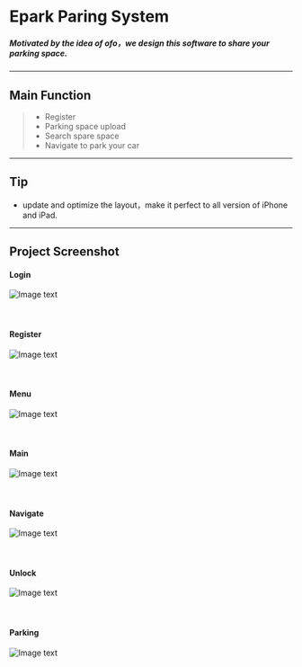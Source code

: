 # Epark Paring System
#####  Motivated by the idea of ofo，we design this software to share your parking space.
----------
## Main Function
>* Register<br>
>* Parking space upload<br>
>* Search spare space<br>
>* Navigate to park your car<br>
----------
## Tip
* update and optimize the layout，make it perfect to all version of iPhone and iPad.
----------
## Project Screenshot<br>
#### Login<br>
![Image text](https://github.com/hjackguo/Picture/blob/master/login.png)<br><br><br>
#### Register<br>
![Image text](https://github.com/hjackguo/Picture/blob/master/rigister.png)<br><br><br>
#### Menu<br>
![Image text](https://github.com/hjackguo/Picture/blob/master/swearView.png)<br><br><br>
#### Main <br>
![Image text](https://github.com/hjackguo/Picture/blob/master/map.png)<br><br><br>
#### Navigate<br>
![Image text](https://github.com/hjackguo/Picture/blob/master/route.png)<br><br><br>
#### Unlock<br>
![Image text](https://github.com/hjackguo/Picture/blob/master/unlock.png)<br><br><br>
#### Parking<br>
![Image text](https://github.com/hjackguo/Picture/blob/master/parking.png)<br><br><br>

